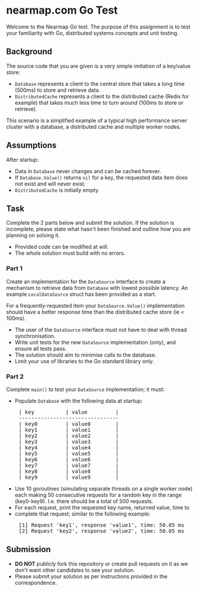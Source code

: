 # nearmap.com Go Test

Welcome to the Nearmap Go test. The purpose of this assignment is to test your
familiarity with Go, distributed systems concepts and unit testing.

## Background

The source code that you are given is a very simple imitation of a key/value
store:

* `Database` represents a client to the central store that takes a long time
  (500ms) to store and retrieve data.
* `DistributedCache` represents a client to the distributed cache (Redis for
  example) that takes much less time to turn around (100ms to store or retrieve).

This scenario is a simplified example of a typical high performance server
cluster with a database, a distributed cache and multiple worker nodes.

## Assumptions

After startup:

* Data in `Database` never changes and can be cached forever.
* If `Database.Value()` returns `nil` for a key, the requested data item does
  not exist and will never exist.
* `DistributedCache` is initially empty.

## Task

Complete the 2 parts below and submit the solution.
If the solution is incomplete, please state what hasn't been finished and
outline how you are planning on solving it.

* Provided code can be modified at will.
* The whole solution must build with no errors.

### Part 1

Create an implementation for the `DataSource` interface to create a mechanism to
retrieve data from `Database` with lowest possible latency. An example
`LocalDataSource` struct has been provided as a start.

For a frequently-requested item your `DataSource.Value()` implementation should
have a better response time than the distributed cache store (ie < 100ms).

* The user of the `DataSource` interface must not have to deal with thread
  synchronisation.
* Write unit tests for the new `DataSource` implementation (only), and ensure
  all tests pass.
* The solution should aim to minimise calls to the database.
* Limit your use of libraries to the Go standard library only.

### Part 2

Complete `main()` to test your `DataSource` implementation; it must:

* Populate `Database` with the following data at startup:
<pre>
    | key          | value         |
    --------------------------------
    | key0         | value0        |
    | key1         | value1        |
    | key2         | value2        |
    | key3         | value3        |
    | key4         | value4        |
    | key5         | value5        |
    | key6         | value6        |
    | key7         | value7        |
    | key8         | value8        |
    | key9         | value9        |
</pre>
* Use 10 goroutines (simulating separate threads on a single worker node) each
  making 50 consecutive requests for a random key in the range (key0-key9).
  I.e. there should be a total of 500 requests.
* For each request, print the requested key name, returned value, time to
* complete that request; similar to the following example:
<pre>
    [1] Request 'key1', response 'value1', time: 50.05 ms
    [2] Request 'key2', response 'value2', time: 50.05 ms
</pre>

## Submission

* **DO NOT** publicly fork this repository or create pull requests on it as we
  don't want other candidates to see your solution.
* Please submit your solution as per instructions provided in the correspondence.
